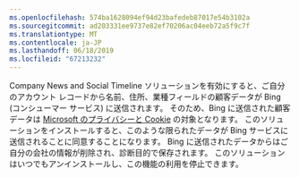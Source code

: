 ```yaml
---
ms.openlocfilehash: 574ba1628094ef94d23bafedeb87017e54b3102a
ms.sourcegitcommit: ad203331ee9737e82ef70206ac04eeb72a5f9c7f
ms.translationtype: MT
ms.contentlocale: ja-JP
ms.lasthandoff: 06/18/2019
ms.locfileid: "67213232"
---
```

Company News and Social Timeline ソリューションを有効にすると、ご自分のアカウント レコードから名前、住所、業種フィールドの顧客データが Bing (コンシューマー サービス) に送信されます。 そのため、Bing に送信された顧客データは [Microsoft のプライバシーと Cookie](http://go.microsoft.com/fwlink/p/?LinkID=521839) の対象となります。 このソリューションをインストールすると、このような限られたデータが Bing サービスに送信されることに同意することになります。 Bing に送信されたデータからはご自分の会社の情報が削除され、診断目的で保存されます。 このソリューションはいつでもアンインストールし、この機能の利用を停止できます。